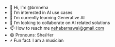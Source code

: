 - 👋 Hi, I’m @brnneha
- 👀 I’m interested in AI use cases
- 🌱 I’m currently learning Generative AI
- 💞️ I’m looking to collaborate on AI related solutions
- 📫 How to reach me nehabarnawal@gmail.com
- 😄 Pronouns: She/Her
- ⚡ Fun fact: I am a musician
<!---
brnneha/brnneha is a ✨ special ✨ repository because its `README.md` (this file) appears on your GitHub profile.
You can click the Preview link to take a look at your changes.
--->
